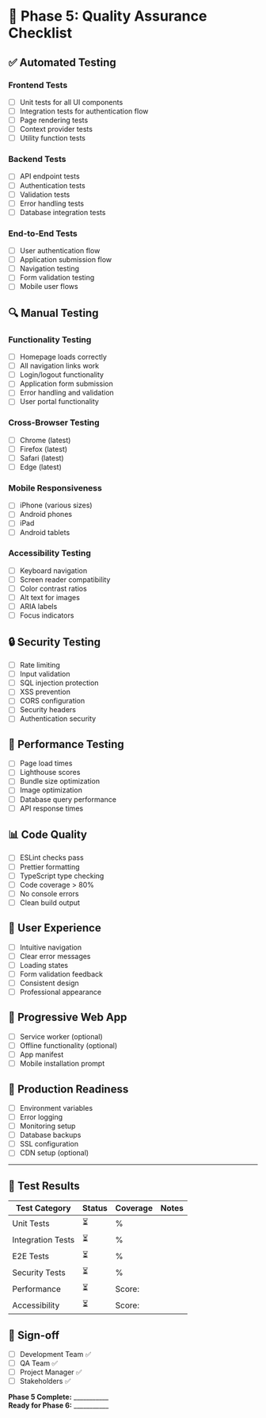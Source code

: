 # 🧪 Phase 5: Quality Assurance Checklist

## ✅ Automated Testing

### Frontend Tests
- [ ] Unit tests for all UI components
- [ ] Integration tests for authentication flow
- [ ] Page rendering tests
- [ ] Context provider tests
- [ ] Utility function tests

### Backend Tests  
- [ ] API endpoint tests
- [ ] Authentication tests
- [ ] Validation tests
- [ ] Error handling tests
- [ ] Database integration tests

### End-to-End Tests
- [ ] User authentication flow
- [ ] Application submission flow
- [ ] Navigation testing
- [ ] Form validation testing
- [ ] Mobile user flows

## 🔍 Manual Testing

### Functionality Testing
- [ ] Homepage loads correctly
- [ ] All navigation links work
- [ ] Login/logout functionality
- [ ] Application form submission
- [ ] Error handling and validation
- [ ] User portal functionality

### Cross-Browser Testing
- [ ] Chrome (latest)
- [ ] Firefox (latest)
- [ ] Safari (latest)
- [ ] Edge (latest)

### Mobile Responsiveness
- [ ] iPhone (various sizes)
- [ ] Android phones
- [ ] iPad
- [ ] Android tablets

### Accessibility Testing
- [ ] Keyboard navigation
- [ ] Screen reader compatibility
- [ ] Color contrast ratios
- [ ] Alt text for images
- [ ] ARIA labels
- [ ] Focus indicators

## 🔒 Security Testing
- [ ] Rate limiting
- [ ] Input validation
- [ ] SQL injection protection
- [ ] XSS prevention
- [ ] CORS configuration
- [ ] Security headers
- [ ] Authentication security

## 🚀 Performance Testing
- [ ] Page load times
- [ ] Lighthouse scores
- [ ] Bundle size optimization
- [ ] Image optimization
- [ ] Database query performance
- [ ] API response times

## 📊 Code Quality
- [ ] ESLint checks pass
- [ ] Prettier formatting
- [ ] TypeScript type checking
- [ ] Code coverage > 80%
- [ ] No console errors
- [ ] Clean build output

## 🎯 User Experience
- [ ] Intuitive navigation
- [ ] Clear error messages
- [ ] Loading states
- [ ] Form validation feedback
- [ ] Consistent design
- [ ] Professional appearance

## 📱 Progressive Web App
- [ ] Service worker (optional)
- [ ] Offline functionality (optional)
- [ ] App manifest
- [ ] Mobile installation prompt

## 🔧 Production Readiness
- [ ] Environment variables
- [ ] Error logging
- [ ] Monitoring setup
- [ ] Database backups
- [ ] SSL configuration
- [ ] CDN setup (optional)

---

## 📝 Test Results

| Test Category | Status | Coverage | Notes |
|---------------|--------|----------|-------|
| Unit Tests | ⏳ | % | |
| Integration Tests | ⏳ | % | |
| E2E Tests | ⏳ | % | |
| Security Tests | ⏳ | % | |
| Performance | ⏳ | Score: | |
| Accessibility | ⏳ | Score: | |

## 🎉 Sign-off

- [ ] Development Team ✅
- [ ] QA Team ✅
- [ ] Project Manager ✅
- [ ] Stakeholders ✅

**Phase 5 Complete:** ___________  
**Ready for Phase 6:** ___________

